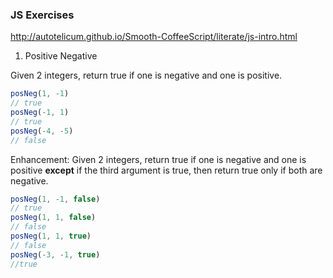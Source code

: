 ### JS Exercises

http://autotelicum.github.io/Smooth-CoffeeScript/literate/js-intro.html

1. Positive Negative

  Given 2 integers, return true if one is negative and one is positive.

  ```javascript
  posNeg(1, -1)
  // true
  posNeg(-1, 1)
  // true
  posNeg(-4, -5)
  // false
  ```

  Enhancement: Given 2 integers, return true if one is negative and one is positive **except** if the third argument is true, then return true only if both are negative.

  ```javascript
  posNeg(1, -1, false)
  // true
  posNeg(1, 1, false)
  // false
  posNeg(1, 1, true)
  // false
  posNeg(-3, -1, true)
  //true
  ```